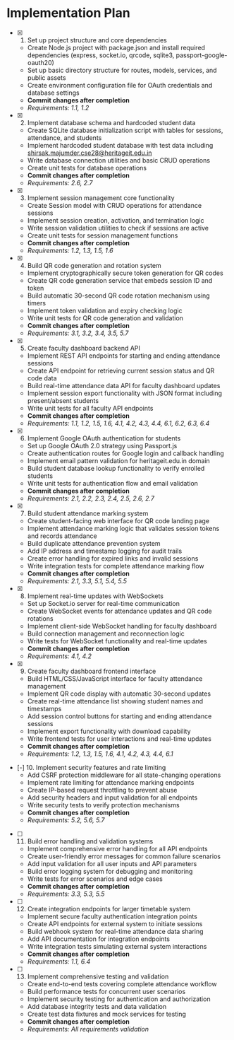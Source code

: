 # Implementation Plan

- [x] 1. Set up project structure and core dependencies
  - Create Node.js project with package.json and install required dependencies (express, socket.io, qrcode, sqlite3, passport-google-oauth20)
  - Set up basic directory structure for routes, models, services, and public assets
  - Create environment configuration file for OAuth credentials and database settings
  - **Commit changes after completion**
  - _Requirements: 1.1, 1.2_

- [x] 2. Implement database schema and hardcoded student data
  - Create SQLite database initialization script with tables for sessions, attendance, and students
  - Implement hardcoded student database with test data including shirsak.majumder.cse28@heritageit.edu.in
  - Write database connection utilities and basic CRUD operations
  - Create unit tests for database operations
  - **Commit changes after completion**
  - _Requirements: 2.6, 2.7_

- [x] 3. Implement session management core functionality
  - Create Session model with CRUD operations for attendance sessions
  - Implement session creation, activation, and termination logic
  - Write session validation utilities to check if sessions are active
  - Create unit tests for session management functions
  - **Commit changes after completion**
  - _Requirements: 1.2, 1.3, 1.5, 1.6_

- [x] 4. Build QR code generation and rotation system
  - Implement cryptographically secure token generation for QR codes
  - Create QR code generation service that embeds session ID and token
  - Build automatic 30-second QR code rotation mechanism using timers
  - Implement token validation and expiry checking logic
  - Write unit tests for QR code generation and validation
  - **Commit changes after completion**
  - _Requirements: 3.1, 3.2, 3.4, 3.5, 5.7_

- [x] 5. Create faculty dashboard backend API
  - Implement REST API endpoints for starting and ending attendance sessions
  - Create API endpoint for retrieving current session status and QR code data
  - Build real-time attendance data API for faculty dashboard updates
  - Implement session export functionality with JSON format including present/absent students
  - Write unit tests for all faculty API endpoints
  - **Commit changes after completion**
  - _Requirements: 1.1, 1.2, 1.5, 1.6, 4.1, 4.2, 4.3, 4.4, 6.1, 6.2, 6.3, 6.4_

- [x] 6. Implement Google OAuth authentication for students
  - Set up Google OAuth 2.0 strategy using Passport.js
  - Create authentication routes for Google login and callback handling
  - Implement email pattern validation for heritageit.edu.in domain
  - Build student database lookup functionality to verify enrolled students
  - Write unit tests for authentication flow and email validation
  - **Commit changes after completion**
  - _Requirements: 2.1, 2.2, 2.3, 2.4, 2.5, 2.6, 2.7_

- [x] 7. Build student attendance marking system
  - Create student-facing web interface for QR code landing page
  - Implement attendance marking logic that validates session tokens and records attendance
  - Build duplicate attendance prevention system
  - Add IP address and timestamp logging for audit trails
  - Create error handling for expired links and invalid sessions
  - Write integration tests for complete attendance marking flow
  - **Commit changes after completion**
  - _Requirements: 2.1, 3.3, 5.1, 5.4, 5.5_

- [x] 8. Implement real-time updates with WebSockets
  - Set up Socket.io server for real-time communication
  - Create WebSocket events for attendance updates and QR code rotations
  - Implement client-side WebSocket handling for faculty dashboard
  - Build connection management and reconnection logic
  - Write tests for WebSocket functionality and real-time updates
  - **Commit changes after completion**
  - _Requirements: 4.1, 4.2_

- [x] 9. Create faculty dashboard frontend interface
  - Build HTML/CSS/JavaScript interface for faculty attendance management
  - Implement QR code display with automatic 30-second updates
  - Create real-time attendance list showing student names and timestamps
  - Add session control buttons for starting and ending attendance sessions
  - Implement export functionality with download capability
  - Write frontend tests for user interactions and real-time updates
  - **Commit changes after completion**
  - _Requirements: 1.2, 1.3, 1.5, 1.6, 4.1, 4.2, 4.3, 4.4, 6.1_

- [-] 10. Implement security features and rate limiting
  - Add CSRF protection middleware for all state-changing operations
  - Implement rate limiting for attendance marking endpoints
  - Create IP-based request throttling to prevent abuse
  - Add security headers and input validation for all endpoints
  - Write security tests to verify protection mechanisms
  - **Commit changes after completion**
  - _Requirements: 5.2, 5.6, 5.7_

- [ ] 11. Build error handling and validation systems
  - Implement comprehensive error handling for all API endpoints
  - Create user-friendly error messages for common failure scenarios
  - Add input validation for all user inputs and API parameters
  - Build error logging system for debugging and monitoring
  - Write tests for error scenarios and edge cases
  - **Commit changes after completion**
  - _Requirements: 3.3, 5.3, 5.5_

- [ ] 12. Create integration endpoints for larger timetable system
  - Implement secure faculty authentication integration points
  - Create API endpoints for external system to initiate sessions
  - Build webhook system for real-time attendance data sharing
  - Add API documentation for integration endpoints
  - Write integration tests simulating external system interactions
  - **Commit changes after completion**
  - _Requirements: 1.1, 6.4_

- [ ] 13. Implement comprehensive testing and validation
  - Create end-to-end tests covering complete attendance workflow
  - Build performance tests for concurrent user scenarios
  - Implement security testing for authentication and authorization
  - Add database integrity tests and data validation
  - Create test data fixtures and mock services for testing
  - **Commit changes after completion**
  - _Requirements: All requirements validation_